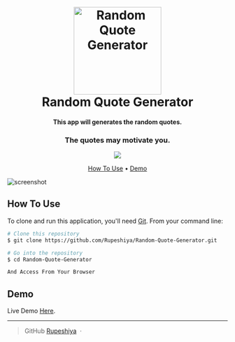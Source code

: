 <h1 align="center">
	<br>
	<a href="https://github.com/Rupeshiya/Random-Quote-Generator">
		<img src="https://i.postimg.cc/j2D4gBFt/quote-generator.png" alt="Random Quote Generator" width="200">
	</a>
	<br>
	Random Quote Generator
	<br>
</h1>

<h4 align="center">
	This app will generates the random quotes.
</h4>

<h3 align="center">
	The quotes may motivate you.
</h3>

<p align="center">
	<a href="https://saythanks.io/to/Rupeshiya">
		<img src="https://img.shields.io/badge/SayThanks.io-%E2%98%BC-1EAEDB.svg">
	</a>
</p>

<p align="center">
	<a href="#how-to-use">How To Use</a> •
	<a href="#demo">Demo</a>
</p>

![screenshot](https://camo.githubusercontent.com/327dec52023757053852f837c44c2110ff6b1bfd/68747470733a2f2f692e706f7374696d672e63632f76386a486e57596e2f44656570696e5f53637265656e73686f745f73656c6563742d617265615f32303138313030333232323533312e706e67)

## How To Use

To clone and run this application, you'll need [Git](https://git-scm.com). From your command line:

```bash
# Clone this repository
$ git clone https://github.com/Rupeshiya/Random-Quote-Generator.git

# Go into the repository
$ cd Random-Quote-Generator

And Access From Your Browser
```

## Demo

Live Demo [Here](https://rupeshiya.github.io/Random-Quote-Generator/).

---

> GitHub [Rupeshiya](https://github.com/Rupeshiya) &nbsp;&middot;&nbsp;
